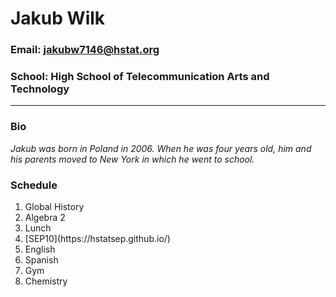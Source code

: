 # Jakub Wilk
### Email: jakubw7146@hstat.org
### School: High School of Telecommunication Arts and Technology

---

### Bio

_Jakub was born in Poland in 2006. When he was four years old, him and his parents moved to New York in which he went to school._

### Schedule

<ol>
  <li>Global History</li>
  <li>Algebra 2</li>
  <li>Lunch</li>
  <li>[SEP10](https://hstatsep.github.io/)</li>
  <li>English</li>
  <li>Spanish</li>
  <li>Gym</li>
  <li>Chemistry</li>
</ol>